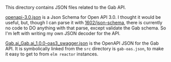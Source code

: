 This directory contains JSON files related to the Gab API.

[openapi-3.0.json](openapi-3.0.json) is a Json Schema for Open API 3.0. I thought it would be useful, but, though I can parse it with [1602/json-schema](http://package.elm-lang.org/packages/1602/json-schema/latest), there is currently no code to DO anything with that parse, except validate the Gab schema. So I'm left with writing my own JSON decoder for the API.

[Gab.ai_Gab.ai_1.0.0-oas3_swagger.json](Gab.ai_Gab.ai_1.0.0-oas3_swagger.json) is the OpenAPI JSON for the Gab API. It is symbolically linked from the `src` directory is `gab-oas.json`, to make it easy to get to from `elm reactor` instances.
